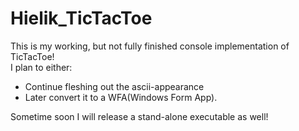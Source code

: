 # Hielik_TicTacToe
This is my working, but not fully finished console implementation of TicTacToe!  
I plan to either:  
* Continue fleshing out the ascii-appearance  
* Later convert it to a WFA(Windows Form App).  

Sometime soon I will release a stand-alone executable as well!

